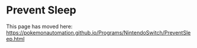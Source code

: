 # Prevent Sleep

This page has moved here: https://pokemonautomation.github.io/Programs/NintendoSwitch/PreventSleep.html

